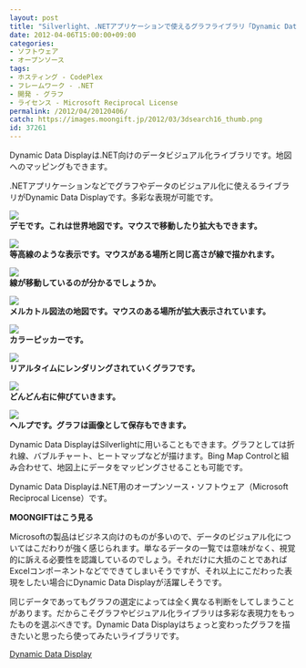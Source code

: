 ```yaml
---
layout: post
title: "Silverlight、.NETアプリケーションで使えるグラフライブラリ「Dynamic Data Display」"
date: 2012-04-06T15:00:00+09:00
categories:
- ソフトウェア
- オープンソース
tags: 
- ホスティング - CodePlex
- フレームワーク - .NET
- 開発 - グラフ
- ライセンス - Microsoft Reciprocal License
permalink: /2012/04/20120406/
catch: https://images.moongift.jp/2012/03/3dsearch16_thumb.png
id: 37261
---
```

Dynamic Data Displayは.NET向けのデータビジュアル化ライブラリです。地図へのマッピングもできます。

  

.NETアプリケーションなどでグラフやデータのビジュアル化に使えるライブラリがDynamic Data Displayです。多彩な表現が可能です。

  

[![](https://images.moongift.jp/2012/03/3dsearch10_thumb1.png)](https://images.moongift.jp/2012/03/3dsearch101.png)  
**デモです。これは世界地図です。マウスで移動したり拡大もできます。**

  

[![](https://images.moongift.jp/2012/03/3dsearch12_thumb1.png)](https://images.moongift.jp/2012/03/3dsearch121.png)  
**等高線のような表示です。マウスがある場所と同じ高さが線で描かれます。**

  

[![](https://images.moongift.jp/2012/03/3dsearch13_thumb.png)](https://images.moongift.jp/2012/03/3dsearch131.png)  
**線が移動しているのが分かるでしょうか。**

  

[![](https://images.moongift.jp/2012/03/3dsearch15_thumb.png)](https://images.moongift.jp/2012/03/3dsearch15.png)  
**メルカトル図法の地図です。マウスのある場所が拡大表示されています。**

  

[![](https://images.moongift.jp/2012/03/3dsearch16_thumb.png)](https://images.moongift.jp/2012/03/3dsearch16.png)  
**カラーピッカーです。**

  

[![](https://images.moongift.jp/2012/03/3dsearch17_thumb.png)](https://images.moongift.jp/2012/03/3dsearch17.png)  
**リアルタイムにレンダリングされていくグラフです。**

  

[![](https://images.moongift.jp/2012/03/3dsearch18_thumb.png)](https://images.moongift.jp/2012/03/3dsearch18.png)  
**どんどん右に伸びていきます。**

  

[![](https://images.moongift.jp/2012/03/3dsearch20_thumb.png)](https://images.moongift.jp/2012/03/3dsearch20.png)  
**ヘルプです。グラフは画像として保存もできます。**

  

Dynamic Data DisplayはSilverlightに用いることもできます。グラフとしては折れ線、バブルチャート、ヒートマップなどが描けます。Bing Map Controlと組み合わせて、地図上にデータをマッピングさせることも可能です。

  

Dynamic Data Displayは.NET用のオープンソース・ソフトウェア（Microsoft Reciprocal License）です。

  
  
  

**MOONGIFTはこう見る**

  

Microsoftの製品はビジネス向けのものが多いので、データのビジュアル化についてはこだわりが強く感じられます。単なるデータの一覧では意味がなく、視覚的に訴える必要性を認識しているのでしょう。それだけに大抵のことであればExcelコンポーネントなどでできてしまいそうですが、それ以上にこだわった表現をしたい場合にDynamic Data Displayが活躍しそうです。

  

同じデータであってもグラフの選定によっては全く異なる判断をしてしまうことがあります。だからこそグラフやビジュアル化ライブラリは多彩な表現力をもったものを選ぶべきです。Dynamic Data Displayはちょっと変わったグラフを描きたいと思ったら使ってみたいライブラリです。

  

[Dynamic Data Display](http://dynamicdatadisplay.codeplex.com/)


